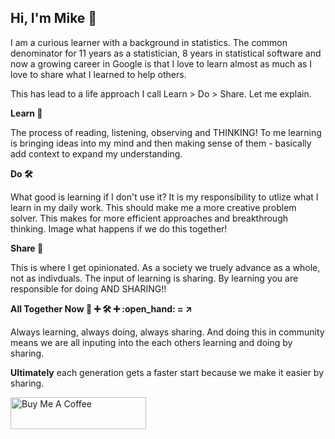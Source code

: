 ## Hi, I'm Mike :wave:

I am a curious learner with a background in statistics. The common denominator for 11 years as a statistician, 8 years in statistical software and now a growing career in Google is that I love to learn almost as much as I love to share what I learned to help others.

This has lead to a life approach I call Learn > Do > Share.  Let me explain.

**Learn :book:**

The process of reading, listening, observing and THINKING!  To me learning is bringing ideas into my mind and then making sense of them - basically add context to expand my understanding.

**Do :hammer_and_wrench:**

What good is learning if I don't use it?  It is my responsibility to utlize what I learn in my daily work.  This should make me a more creative problem solver.  This makes for more efficient approaches and breakthrough thinking.  Image what happens if we do this together!

**Share :open_hands:**

This is where I get opinionated.  As a society we truely advance as a whole, not as indivduals.  The input of learning is sharing.  By learning you are responsible for doing AND SHARING!!

**All Together Now :book: :heavy_plus_sign: :hammer_and_wrench: :heavy_plus_sign: :open_hand: = :arrow_upper_right:**

Always learning, always doing, always sharing.  And doing this in community means we are all inputing into the each others learning and doing by sharing.  

**Ultimately** each generation gets a faster start because we make it easier by sharing.

<a href="https://www.buymeacoffee.com/statmike" target="_blank"><img src="https://cdn.buymeacoffee.com/buttons/arial-blue.png" alt="Buy Me A Coffee" style="height: 51px !important;width: 217px !important;" ></a>


<!--
**statmike/statmike** is a ✨ _special_ ✨ repository because its `README.md` (this file) appears on your GitHub profile.

Here are some ideas to get you started:

- 🔭 I’m currently working on ...
- 🌱 I’m currently learning ...
- 👯 I’m looking to collaborate on ...
- 🤔 I’m looking for help with ...
- 💬 Ask me about ...
- 📫 How to reach me: ...
- 😄 Pronouns: ...
- ⚡ Fun fact: ...
-->
